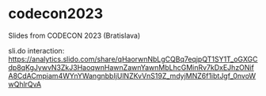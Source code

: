 # codecon2023
Slides from CODECON 2023 (Bratislava)

sli.do interaction: https://analytics.slido.com/share/qHaorwnNbLgCQBq7eqjpQT1SY1T_oGXGCdp8qKgJywvN3ZkJ3HaoqwnHawnZawnYawnMbLhcGMinRv7kDxEJhzONifA8CdACmpiam4WYnYWangnbbIjUlNZKvVnS19Z_mdyjMNZ6f1ibtJgf_0nvoWwQhlrQvA
